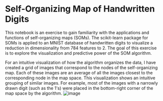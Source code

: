 # Self-Organizing Map of Handwritten Digits
This notebook is an exercise to gain familiarity with the applications and functions of self-organizing maps (SOMs). The scikit-learn package for SOMs is applied to an MNIST database of handwritten digits to visualize a reduction in dimensionality from 784 features to 2. The goal of this exercise is to explore the visualization and predictive power of the SOM algorithm.

For an intuitive visualization of how the algorithm organizes the data, I have created a grid of images that correspond to the nodes of the self-organizing map. Each of these images are an average of all the images closest to the corresponding node in the map space. This visualization shows an intuitive grouping of similar images. For example, most of the images with a narrowly drawn digit (such as the 1's) were placed in the bottom-right corner of the map space by the algorithm. 
![image](https://github.com/user-attachments/assets/535a0302-59d3-47c9-9b5b-7a328c55ce6b)
